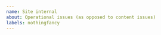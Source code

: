 ```yaml
---
name: Site internal
about: Operational issues (as opposed to content issues)
labels: nothingfancy
---
```

